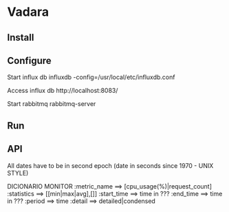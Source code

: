 # Vadara

## Install

## Configure

Start influx db
influxdb -config=/usr/local/etc/influxdb.conf

Access influx db
http://localhost:8083/

Start rabbitmq
rabbitmq-server

## Run

## API
All dates have to be in second epoch (date in seconds since 1970 - UNIX STYLE)


DICIONARIO MONITOR
:metric_name ==> [cpu_usage(%)|request_count]
:statistics ==> [[min|max|avg],[]]
:start_time ==> time in ???
:end_time ==> time in ???
:period ==> time
:detail ==> detailed|condensed
